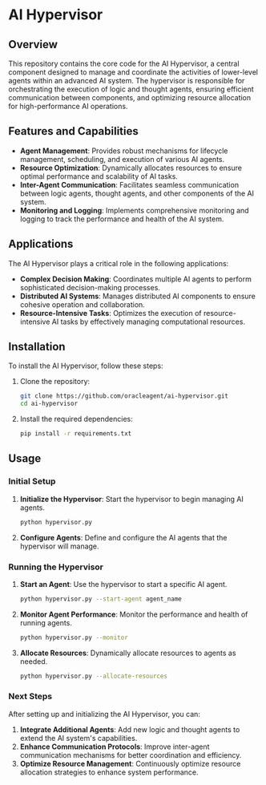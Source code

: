 
# AI Hypervisor

## Overview

This repository contains the core code for the AI Hypervisor, a central component designed to manage and coordinate the activities of lower-level agents within an advanced AI system. The hypervisor is responsible for orchestrating the execution of logic and thought agents, ensuring efficient communication between components, and optimizing resource allocation for high-performance AI operations.

## Features and Capabilities

- **Agent Management**: Provides robust mechanisms for lifecycle management, scheduling, and execution of various AI agents.
- **Resource Optimization**: Dynamically allocates resources to ensure optimal performance and scalability of AI tasks.
- **Inter-Agent Communication**: Facilitates seamless communication between logic agents, thought agents, and other components of the AI system.
- **Monitoring and Logging**: Implements comprehensive monitoring and logging to track the performance and health of the AI system.

## Applications

The AI Hypervisor plays a critical role in the following applications:

- **Complex Decision Making**: Coordinates multiple AI agents to perform sophisticated decision-making processes.
- **Distributed AI Systems**: Manages distributed AI components to ensure cohesive operation and collaboration.
- **Resource-Intensive Tasks**: Optimizes the execution of resource-intensive AI tasks by effectively managing computational resources.

## Installation

To install the AI Hypervisor, follow these steps:

1. Clone the repository:
   ```bash
   git clone https://github.com/oracleagent/ai-hypervisor.git
   cd ai-hypervisor
   ```

2. Install the required dependencies:
   ```bash
   pip install -r requirements.txt
   ```

## Usage

### Initial Setup

1. **Initialize the Hypervisor**: Start the hypervisor to begin managing AI agents.
   ```bash
   python hypervisor.py
   ```

2. **Configure Agents**: Define and configure the AI agents that the hypervisor will manage.

### Running the Hypervisor

1. **Start an Agent**: Use the hypervisor to start a specific AI agent.
   ```bash
   python hypervisor.py --start-agent agent_name
   ```

2. **Monitor Agent Performance**: Monitor the performance and health of running agents.
   ```bash
   python hypervisor.py --monitor
   ```

3. **Allocate Resources**: Dynamically allocate resources to agents as needed.
   ```bash
   python hypervisor.py --allocate-resources
   ```

### Next Steps

After setting up and initializing the AI Hypervisor, you can:

1. **Integrate Additional Agents**: Add new logic and thought agents to extend the AI system's capabilities.
2. **Enhance Communication Protocols**: Improve inter-agent communication mechanisms for better coordination and efficiency.
3. **Optimize Resource Management**: Continuously optimize resource allocation strategies to enhance system performance.
